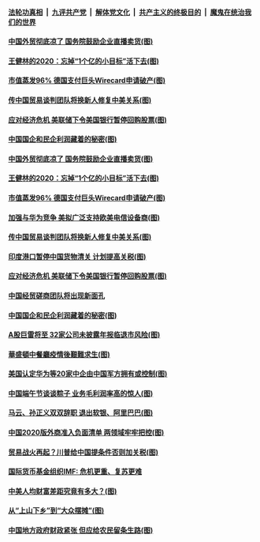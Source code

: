 

####  [法轮功真相](../../../../basic/blob/master/README.md?t=06270931) &nbsp;|&nbsp; [九评共产党](../../../../9ping.md/blob/master/README.md?t=06270931) &nbsp;|&nbsp; [解体党文化](../../../../jtdwh.md/blob/master/README.md?t=06270931)  &nbsp;|&nbsp; [共产主义的终极目的](../../../../gczydzjmd.md/blob/master/README.md?t=06270931) &nbsp;|&nbsp; [魔鬼在统治我们的世界](../../../../mgztzwmdsj.md/blob/master/README.md?t=06270931) 

#### [中国外贸彻底凉了 国务院鼓励企业直播卖货(图)](../pages/p5/937813.md?t=06270931) 

#### [王健林的2020：忘掉“1个亿的小目标”活下去(图)](../pages/p5/937834.md?t=06270931) 

#### [市值蒸发96% 德国支付巨头Wirecard申请破产(图)](../pages/p5/937805.md?t=06270931) 

#### [传中国贸易谈判团队将换新人修复中美关系(图)](../pages/p5/937793.md?t=06270931) 

#### [应对经济危机 美联储下令美国银行暂停回购股票(图)](../pages/p5/937760.md?t=06270931) 

#### [中国国企和民企利润藏着的秘密(图)](../pages/p5/937711.md?t=06270931) 

#### [中国外贸彻底凉了 国务院鼓励企业直播卖货(图)](../pages/p5/937813.md?t=06270931) 

#### [王健林的2020：忘掉“1个亿的小目标”活下去(图)](../pages/p5/937834.md?t=06270931) 

#### [市值蒸发96% 德国支付巨头Wirecard申请破产(图)](../pages/p5/937805.md?t=06270931) 

#### [加强与华为竞争 美拟广泛支持欧美电信设备商(图)](../pages/p5/937802.md?t=06270931) 

#### [传中国贸易谈判团队将换新人修复中美关系(图)](../pages/p5/937793.md?t=06270931) 

#### [印度港口暂停中国货物清关 计划提高关税(图)](../pages/p5/937779.md?t=06270931) 

#### [应对经济危机 美联储下令美国银行暂停回购股票(图)](../pages/p5/937760.md?t=06270931) 

#### [中国经贸磋商团队将出现新面孔](../pages/p5/937736.md?t=06270931) 

#### [中国国企和民企利润藏着的秘密(图)](../pages/p5/937711.md?t=06270931) 

#### [A股巨雷将至 32家公司未披露年报临退市风险(图)](../pages/p5/937727.md?t=06270931) 

#### [華盛頓中餐廳疫情後艱難求生(图)](../pages/p5/937726.md?t=06270931) 

#### [美国认定华为等20家中企由中国军方拥有或控制(图)](../pages/p5/937724.md?t=06270931) 

#### [中国端午节谈谈粽子 业务毛利润率高的惊人(图)](../pages/p5/937695.md?t=06270931) 

#### [马云、孙正义双双辞职 退出软银、阿里巴巴(图)](../pages/p5/937690.md?t=06270931) 

#### [中国2020版外商准入负面清单 两领域牢牢把控(图)](../pages/p5/937687.md?t=06270931) 

#### [贸易战火再起？川普给中国提条件否则加关税(图)](../pages/p5/937682.md?t=06270931) 

#### [国际货币基金组织IMF: 危机更重、复苏更难](../pages/p5/937676.md?t=06270931) 

#### [中美人均财富差距究竟有多大？(图)](../pages/p5/937633.md?t=06270931) 

#### [从“上山下乡”到“大众摆摊”(图)](../pages/p5/937620.md?t=06270931) 

#### [中国地方政府财政紧张 但应给农民留条生路(图)](../pages/p5/937593.md?t=06270931) 

